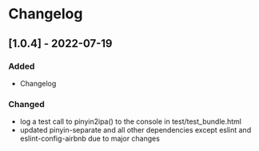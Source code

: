 # Changelog

## [1.0.4] - 2022-07-19

### Added
* Changelog

### Changed
* log a test call to pinyin2ipa() to the console in test/test_bundle.html
* updated pinyin-separate and all other dependencies except eslint and eslint-config-airbnb due to major changes

[1.1.0]: https://github.com/Connum/npm-pinyin2ipa/compare/1.0.3...1.0.4
